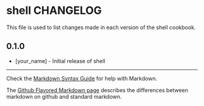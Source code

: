 shell CHANGELOG
===============

This file is used to list changes made in each version of the shell cookbook.

0.1.0
-----
- [your_name] - Initial release of shell

- - -
Check the [Markdown Syntax Guide](http://daringfireball.net/projects/markdown/syntax) for help with Markdown.

The [Github Flavored Markdown page](http://github.github.com/github-flavored-markdown/) describes the differences between markdown on github and standard markdown.
